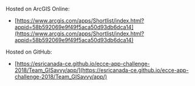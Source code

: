 Hosted on ArcGIS Online:

- [https://www.arcgis.com/apps/Shortlist/index.html?appid=58b592069e9f49f5aca50d93db6dca14](https://www.arcgis.com/apps/Shortlist/index.html?appid=58b592069e9f49f5aca50d93db6dca14)

Hosted on GitHub:

- [https://esricanada-ce.github.io/ecce-app-challenge-2018/Team_GISavvy/app/](https://esricanada-ce.github.io/ecce-app-challenge-2018/Team_GISavvy/app/)
